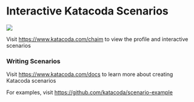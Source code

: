 # Interactive Katacoda Scenarios

[![](http://shields.katacoda.com/katacoda/chaim/count.svg)](https://www.katacoda.com/chaim "Get your profile on Katacoda.com")

Visit https://www.katacoda.com/chaim to view the profile and interactive scenarios

### Writing Scenarios
Visit https://www.katacoda.com/docs to learn more about creating Katacoda scenarios

For examples, visit https://github.com/katacoda/scenario-example
